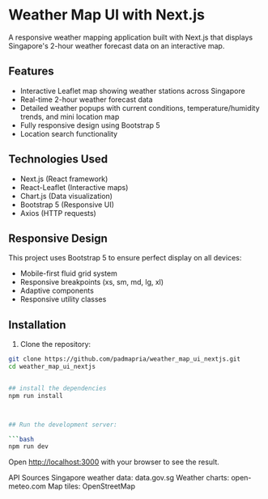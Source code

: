 # Weather Map UI with Next.js

A responsive weather mapping application built with Next.js that displays Singapore's 2-hour weather forecast data on an interactive map.

## Features

- Interactive Leaflet map showing weather stations across Singapore
- Real-time 2-hour weather forecast data
- Detailed weather popups with current conditions, temperature/humidity trends, and mini location map
- Fully responsive design using Bootstrap 5
- Location search functionality

## Technologies Used

- Next.js (React framework)
- React-Leaflet (Interactive maps)
- Chart.js (Data visualization)
- Bootstrap 5 (Responsive UI)
- Axios (HTTP requests)

## Responsive Design

This project uses Bootstrap 5 to ensure perfect display on all devices:
- Mobile-first fluid grid system
- Responsive breakpoints (xs, sm, md, lg, xl)
- Adaptive components
- Responsive utility classes

## Installation

1. Clone the repository:
```bash
git clone https://github.com/padmapria/weather_map_ui_nextjs.git
cd weather_map_ui_nextjs


## install the dependencies
npm run install



## Run the development server:

```bash
npm run dev
```
Open [http://localhost:3000](http://localhost:3000) with your browser to see the result.

API Sources
Singapore weather data: data.gov.sg
Weather charts: open-meteo.com
Map tiles: OpenStreetMap

